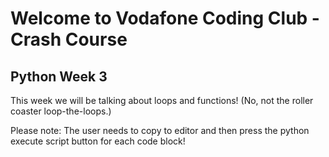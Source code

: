 # Welcome to Vodafone Coding Club - Crash Course
## Python Week 3
This week we will be talking about loops and functions! (No, not the roller coaster loop-the-loops.)

Please note: The user needs to copy to editor and then press the python execute script button for each code block!
